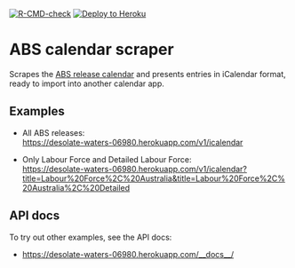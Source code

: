 <!-- badges: start -->
[![R-CMD-check](https://github.com/duyjpr/abscalendarscraper/workflows/R-CMD-check/badge.svg)](https://github.com/duyjpr/abscalendarscraper/actions)
[![Deploy to Heroku](https://github.com/duyjpr/abscalendarscraper/workflows/Deploy%20to%20Heroku/badge.svg)](https://github.com/duyjpr/abscalendarscraper/actions)
<!-- badges: end -->

# ABS calendar scraper

Scrapes the [ABS release calendar](https://www.abs.gov.au/release-calendar/future-releases) and presents entries in iCalendar format, ready to import into another calendar app.

## Examples

-   All ABS releases:  
    <https://desolate-waters-06980.herokuapp.com/v1/icalendar>

-   Only Labour Force and Detailed Labour Force:  
    <https://desolate-waters-06980.herokuapp.com/v1/icalendar?title=Labour%20Force%2C%20Australia&title=Labour%20Force%2C%20Australia%2C%20Detailed>

## API docs

To try out other examples, see the API docs:

-   <https://desolate-waters-06980.herokuapp.com/__docs__/>

